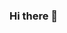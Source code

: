 ### Hi there 👋

<!--
**pr1yamdas/pr1yamdas** is a ✨ _special_ ✨ repository because its `README.md` (this file) appears on your GitHub profile.

Here are some ideas to get you started:

- 🔭 I’m currently working on ... android development
- 🌱 I’m currently learning ... java
- 👯 I’m looking to collaborate on ... app development
- 🤔 I’m looking for help with ... android app
- 💬 Ask me about ... android
- 📫 How to reach me: ... dpriyam321@gmail.com
- 😄 Pronouns: ... he/him
- ⚡ Fun fact: ... i love football
-->
